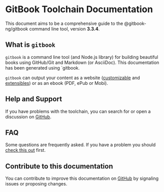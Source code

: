 # GitBook Toolchain Documentation

This document aims to be a comprehensive guide to the @gitbook-ng/gitbook command line tool, version **3.3.4**.

## What is `gitbook`

`gitbook` is a command line tool (and Node.js library) for building beautiful books using GitHub/Git and Markdown (or AsciiDoc). This documentation has been generated using `gitbook.

`gitbook` can output your content as a website ([customizable](themes/README.md) and [extensibles](plugins/README.md)) or as an ebook (PDF, ePub or Mobi).

## Help and Support

If you have problems with the toolchain, you can search for or open a discussion on [GitHub](https://github.com/gitbook-ng/gitbook/issues).

## FAQ

Some questions are frequently asked. If you have a problem you should  [check this out](faq.md) first.

## Contribute to this documentation

You can contribute to improve this documentation on [GitHub](https://github.com/gitbook-ng/gitbook) by signaling issues or proposing changes.
